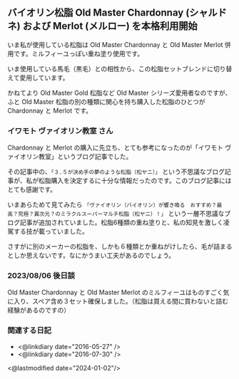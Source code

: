 ## バイオリン松脂 Old Master Chardonnay (シャルドネ) および Merlot (メルロー) を本格利用開始

いま私が使用している松脂は Old Master Chardonnay と Old Master Merlot 併用です。ミルフィーユっぽい重ね塗り使用です。

いま使用している馬毛（黒毛）との相性から、この松脂セットブレンドに切り替えて愛用しています。

かねてより Old Master Gold 松脂など Old Master シリーズ愛用者なのですが、ふと Old Master 松脂の別の種類に関心を持ち購入した松脂のひとつが Chardonnay と Merlot です。

### イワモト ヴァイオリン教室 さん

Chardonnay と Merlot の購入に先立ち、とても参考になったのが「イワモト ヴァイオリン教室」というブログ記事でした。

その記事中の、`「３.５が決め手の夢のような松脂（松ヤニ）」` という不思議なブログ記事が、私が松脂購入を決定するに十分な情報だったのです。このブログ記事にはとても感謝です。

いまあらためて見てみたら `「ヴァイオリン（バイオリン）が響き鳴る　おすすめ？最高？究極？異次元？のミラクルスーパーマルチ松脂（松ヤニ）！」` という一層不思議なブログ記事が追加されていました。松脂6種類の重ね塗りと、私の知見を激しく凌駕する技が載っていました。

さすがに別のメーカーの松脂を、しかも６種類とか重ねがけしたら、毛が詰まるとしか思えないです。なにかうまい工夫があるのでしょう。

### 2023/08/06 後日談

Old Master Chardonnay と Old Master Merlot のミルフィーユはものすごく気に入り、スペア含め３セット確保しました。（松脂は買える間に買わないと詰む経験があるのですの）

### 関連する日記

- <@linkdiary date="2016-05-27" />
- <@linkdiary date="2016-07-30" />

<@lastmodified date="2024-01-02"/>
